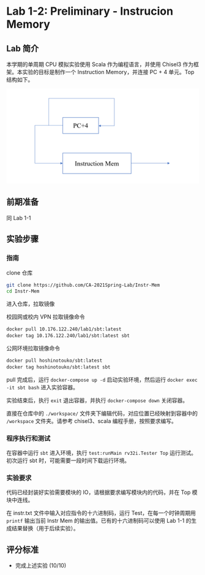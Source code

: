 # Lab 1-2: Preliminary - Instrucion Memory

## Lab 简介

本学期的单周期 CPU 模拟实验使用 Scala 作为编程语言，并使用 Chisel3 作为框架。本实验的目标是制作一个 Instruction Memory，并连接 PC + 4 单元。Top 结构如下。

![image-20210425182031795](README.assets/image-20210425182031795.png)

## 前期准备

同 Lab 1-1

## 实验步骤

### 指南

clone 仓库

```bash
git clone https://github.com/CA-2021Spring-Lab/Instr-Mem
cd Instr-Mem
```

进入仓库，拉取镜像

校园网或校内 VPN 拉取镜像命令

```bash
docker pull 10.176.122.240/lab1/sbt:latest
docker tag 10.176.122.240/lab1/sbt:latest sbt
```

公网环境拉取镜像命令

```bash
docker pull hoshinotouko/sbt:latest
docker tag hoshinotouko/sbt:latest sbt
```

pull 完成后，运行 `docker-compose up -d` 启动实验环境，然后运行 `docker exec -it sbt bash` 进入实验容器。

实验结束后，执行 `exit` 退出容器，并执行 `docker-compose down` 关闭容器。

直接在仓库中的 `./workspace/` 文件夹下编辑代码，对应位置已经映射到容器中的 `/workspace` 文件夹。请参考 chisel3、scala 编程手册，按照要求编写。

### 程序执行和测试

在容器中运行 `sbt` 进入环境，执行 `test:runMain rv32i.Tester Top` 运行测试。初次运行 sbt 时，可能需要一段时间下载运行环境。

### 实验要求

代码已经封装好实验需要模块的 IO，请根据要求编写模块内的代码，并在 Top 模块中连线。

在 instr.txt 文件中输入对应指令的十六进制码，运行 Test，在每一个时钟周期用 `printf` 输出当前 Instr Mem 的输出值。已有的十六进制码可以使用 Lab 1-1 的生成结果替换（用于后续实验）。

## 评分标准

- 完成上述实验 (10/10)